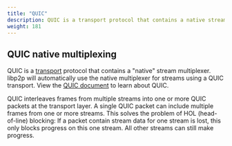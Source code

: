 ```yaml
---
title: "QUIC"
description: QUIC is a transport protocol that contains a native stream multiplexer.
weight: 181
---
```


## QUIC native multiplexing

QUIC is a [transport](../../transport/overview) protocol that contains a "native"
stream multiplexer. libp2p will automatically use the native multiplexer for streams
using a QUIC transport. View the [QUIC document](../../transports/quic/) to learn
about QUIC.

QUIC interleaves frames from multiple streams into one or more QUIC packets at the
transport layer. A single QUIC packet can include multiple frames from one or more
streams. This solves the problem of HOL (head-of-line) blocking: If a packet contain stream
data for one stream is lost, this only blocks progress on this one stream. All other streams
can still make progress.

